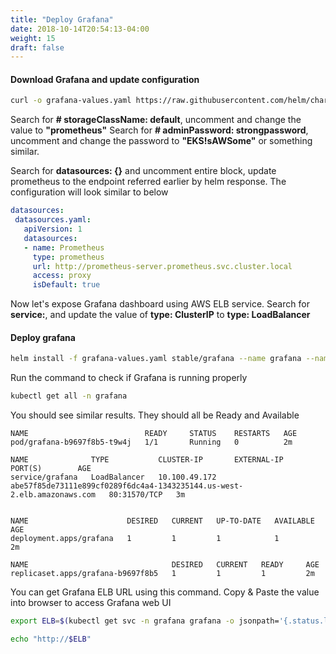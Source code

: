 ```yaml
---
title: "Deploy Grafana"
date: 2018-10-14T20:54:13-04:00
weight: 15
draft: false
---
```


#### Download Grafana and update configuration

```sh
curl -o grafana-values.yaml https://raw.githubusercontent.com/helm/charts/master/stable/grafana/values.yaml
```

Search for **# storageClassName: default**, uncomment and change the value to **"prometheus"**
Search for **# adminPassword: strongpassword**, uncomment and change the password to **"EKS!sAWSome"** or something similar.

Search for **datasources: {}** and uncomment entire block, update prometheus to the endpoint referred earlier by helm response. The configuration will look similar to below

```yaml
datasources:
 datasources.yaml:
   apiVersion: 1
   datasources:
   - name: Prometheus
     type: prometheus
     url: http://prometheus-server.prometheus.svc.cluster.local
     access: proxy
     isDefault: true
```

Now let's expose Grafana dashboard using AWS ELB service. Search for **service:**, and update the value of **type: ClusterIP** to **type: LoadBalancer**

#### Deploy grafana

```sh
helm install -f grafana-values.yaml stable/grafana --name grafana --namespace grafana
```

Run the command to check if Grafana is running properly

```sh
kubectl get all -n grafana
```

You should see similar results. They should all be Ready and Available

```text
NAME                          READY     STATUS    RESTARTS   AGE
pod/grafana-b9697f8b5-t9w4j   1/1       Running   0          2m

NAME              TYPE           CLUSTER-IP       EXTERNAL-IP                                                               PORT(S)        AGE
service/grafana   LoadBalancer   10.100.49.172   abe57f85de73111e899cf0289f6dc4a4-1343235144.us-west-2.elb.amazonaws.com   80:31570/TCP   3m


NAME                      DESIRED   CURRENT   UP-TO-DATE   AVAILABLE   AGE
deployment.apps/grafana   1         1         1            1           2m

NAME                                DESIRED   CURRENT   READY     AGE
replicaset.apps/grafana-b9697f8b5   1         1         1         2m
```

You can get Grafana ELB URL using this command. Copy & Paste the value into browser to access Grafana web UI

```sh
export ELB=$(kubectl get svc -n grafana grafana -o jsonpath='{.status.loadBalancer.ingress[0].hostname}')

echo "http://$ELB"
```
